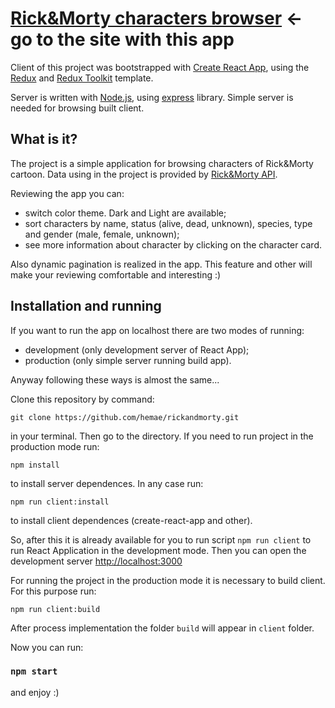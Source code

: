 # [Rick&Morty characters browser](http://workcard.fun) <- go to the site with this app

Client of this project was bootstrapped with [Create React App](https://github.com/facebook/create-react-app), using the [Redux](https://redux.js.org/) and [Redux Toolkit](https://redux-toolkit.js.org/) template.

Server is written with [Node.js](https://github.com/nodejs), using [express](https://github.com/expressjs/express) library. Simple server is needed for browsing built client.

## What is it?

The project is a simple application for browsing characters of Rick&Morty cartoon.
Data using in the project is provided by [Rick&Morty API](https://rickandmortyapi.com/).

Reviewing the app you can:

* switch color theme. Dark and Light are available;
* sort characters by name, status (alive, dead, unknown), species, type and gender (male, female, unknown);
* see more information about character by clicking on the character card.

Also dynamic pagination is realized in the app. This feature and other will make your reviewing comfortable and interesting :)

## Installation and running

If you want to run the app on localhost there are two modes of running:

* development (only development server of React App);
* production (only simple server running build app).

Anyway following these ways is almost the same...

Clone this repository by command:

```
git clone https://github.com/hemae/rickandmorty.git
```
in your terminal. Then go to the directory. If you need to run project in the production mode run:

```
npm install
```

to install server dependences. In any case run:

```
npm run client:install
```

to install client dependences (create-react-app and other).

So, after this it is already available for you to run script `npm run client` to run React Application in the development mode.
Then you can open the development server [http://localhost:3000](http://localhost:3000)

For running the project in the production mode it is necessary to build client. For this purpose run:

```
npm run client:build
```

After process implementation the folder `build` will appear in `client` folder.

Now you can run:

### `npm start`

and enjoy :)




